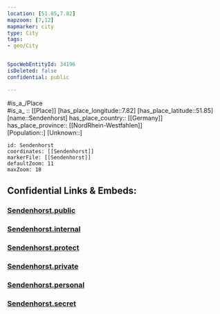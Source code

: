```yaml
---
location: [51.85,7.82] 
mapzoom: [7,12] 
mapmarker: city 
type: City
tags:
- geo/City


SpocWebEntityId: 34196
isDeleted: false
confidential: public

---
```

#is_a_/Place  
#is_a_ :: [[Place]] 
[has_place_longitude::7.82] 
[has_place_latitude::51.85] 
[name::Sendenhorst] 
has_place_country:: [[Germany]]  
has_place_province:: [[NordRhein-Westfahlen]]  
[Population::] 
[Unknown::] 


```leaflet
id: Sendenhorst
coordinates: [[Sendenhorst]] 
markerFile: [[Sendenhorst]] 
defaultZoom: 11 
maxZoom: 18
```


## Confidential Links & Embeds: 

### [Sendenhorst.public](/_public/\Earth\Continent\Europe\Europe~Central\Germany\Germany~West\Nordrhein-Westfalen\counties~NW\Warendorf\cities~WarendorfSendenhorst.public.md) 

### [Sendenhorst.internal](/_internal/\Earth\Continent\Europe\Europe~Central\Germany\Germany~West\Nordrhein-Westfalen\counties~NW\Warendorf\cities~WarendorfSendenhorst.internal.md) 

### [Sendenhorst.protect](/_protect/\Earth\Continent\Europe\Europe~Central\Germany\Germany~West\Nordrhein-Westfalen\counties~NW\Warendorf\cities~WarendorfSendenhorst.protect.md) 

### [Sendenhorst.private](/_private/\Earth\Continent\Europe\Europe~Central\Germany\Germany~West\Nordrhein-Westfalen\counties~NW\Warendorf\cities~WarendorfSendenhorst.private.md) 

### [Sendenhorst.personal](/_personal/\Earth\Continent\Europe\Europe~Central\Germany\Germany~West\Nordrhein-Westfalen\counties~NW\Warendorf\cities~WarendorfSendenhorst.personal.md) 

### [Sendenhorst.secret](/_secret/\Earth\Continent\Europe\Europe~Central\Germany\Germany~West\Nordrhein-Westfalen\counties~NW\Warendorf\cities~WarendorfSendenhorst.secret.md)


